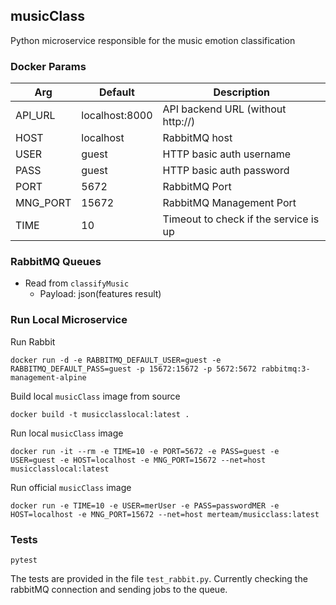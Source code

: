 ## musicClass
Python microservice responsible for the music emotion classification

### Docker Params
| Arg | Default | Description |
| --- | --- | --- |
| API_URL | localhost:8000 | API backend URL (without http://)
| HOST | localhost | RabbitMQ host |
| USER | guest | HTTP basic auth username  |
| PASS | guest | HTTP basic auth password |
| PORT | 5672 | RabbitMQ Port |
| MNG_PORT | 15672 | RabbitMQ Management Port |
| TIME | 10 | Timeout to check if the service is up |

### RabbitMQ Queues
* Read from `classifyMusic`
    * Payload: json(features result)

### Run Local Microservice
Run Rabbit
```
docker run -d -e RABBITMQ_DEFAULT_USER=guest -e RABBITMQ_DEFAULT_PASS=guest -p 15672:15672 -p 5672:5672 rabbitmq:3-management-alpine
```

Build local `musicClass` image from source
```
docker build -t musicclasslocal:latest .
```

Run local `musicClass` image
```
docker run -it --rm -e TIME=10 -e PORT=5672 -e PASS=guest -e USER=guest -e HOST=localhost -e MNG_PORT=15672 --net=host musicclasslocal:latest
```

Run official `musicClass` image
```
docker run -e TIME=10 -e USER=merUser -e PASS=passwordMER -e HOST=localhost -e MNG_PORT=15672 --net=host merteam/musicclass:latest
```

### Tests
```
pytest
```
The tests are provided in the file `test_rabbit.py`. Currently checking the rabbitMQ connection and sending jobs to the queue.